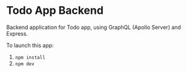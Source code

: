 # Todo App Backend

Backend application for Todo app, using GraphQL (Apollo Server) and Express.

To launch this app:
 1.  `npm install `
 2.  `npm dev`
